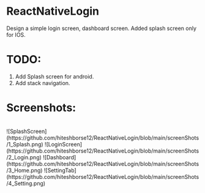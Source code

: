 # ReactNativeLogin
Design a simple login screen, dashboard screen. Added splash screen only for IOS.

# TODO:
1. Add Splash screen for android.
2. Add stack navigation.

# Screenshots:
</br>
![SplashScreen](https://github.com/hiteshborse12/ReactNativeLogin/blob/main/screenShots/1_Splash.png)
![LoginScreen](https://github.com/hiteshborse12/ReactNativeLogin/blob/main/screenShots/2_Login.png)
![Dashboard](https://github.com/hiteshborse12/ReactNativeLogin/blob/main/screenShots/3_Home.png)
![SettingTab](https://github.com/hiteshborse12/ReactNativeLogin/blob/main/screenShots/4_Setting.png)
